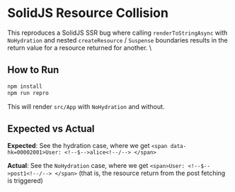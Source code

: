 # SolidJS Resource Collision

This reproduces a SolidJS SSR bug where calling `renderToStringAsync` with `NoHydration` and nested `createResource` / `Suspense` boundaries results in the return value for a resource returned for another. \

## How to Run

```bash
npm install
npm run repro
```

This will render `src/App` with `NoHydration` and without.

## Expected vs Actual

**Expected**: See the hydration case, where we get `<span data-hk=00002001>User: <!--$-->alice<!--/--> </span>`

**Actual**: See the `NoHydration` case, where we get `<span>User: <!--$-->post1<!--/--> </span>` (that is, the resource return from the post fetching is triggered)